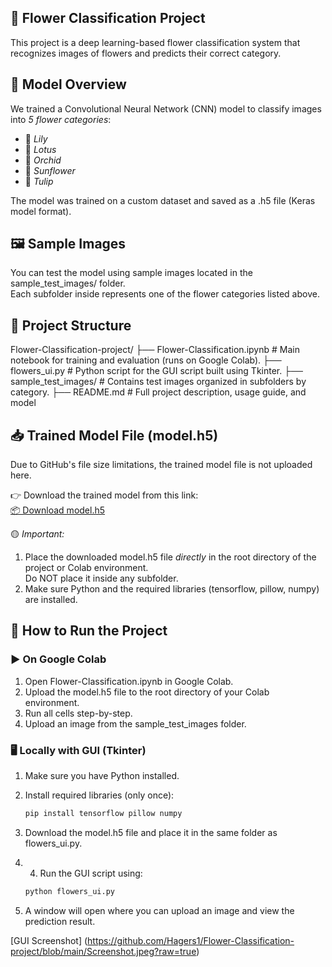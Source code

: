 ## 🌸 Flower Classification Project

This project is a deep learning-based flower classification system that recognizes images of flowers and predicts their correct category.

## 🧠 Model Overview

We trained a Convolutional Neural Network (CNN) model to classify images into *5 flower categories*:

- 🌺 *Lily*
- 🌸 *Lotus*
- 🌼 *Orchid*
- 🌻 *Sunflower*
- 🌷 *Tulip*

The model was trained on a custom dataset and saved as a .h5 file (Keras model format).

## 🖼️ Sample Images

You can test the model using sample images located in the sample_test_images/ folder.  
Each subfolder inside represents one of the flower categories listed above.

## 📁 Project Structure

Flower-Classification-project/
├── Flower-Classification.ipynb     # Main notebook for training and evaluation (runs on Google Colab).
├── flowers_ui.py                   # Python script for the GUI script built using Tkinter.
├── sample_test_images/            # Contains test images organized in subfolders by category.
├── README.md                      # Full project description, usage guide, and model
## 📥 Trained Model File (model.h5)

Due to GitHub's file size limitations, the trained model file is not uploaded here.

👉 Download the trained model from this link:  
[📦 Download model.h5](https://drive.google.com/drive/folders/17saIZwLaDdLKU2ZJgLp5qn80Ne6Dl6di?usp=drive_link)

🟡 *Important:*  
1. Place the downloaded model.h5 file *directly* in the root directory of the project or Colab environment.  
   Do NOT place it inside any subfolder.
2. Make sure Python and the required libraries (tensorflow, pillow, numpy) are installed.


## 🚀 How to Run the Project

### ▶️ On Google Colab

1. Open Flower-Classification.ipynb in Google Colab.
2. Upload the model.h5 file to the root directory of your Colab environment.
3. Run all cells step-by-step.
4. Upload an image from the sample_test_images folder.

### 🖥️ Locally with GUI (Tkinter)

1. Make sure you have Python installed.
2. Install required libraries (only once):
   ```bash
   pip install tensorflow pillow numpy

3. Download the model.h5 file and place it in the same folder as flowers_ui.py.

4. 4. Run the GUI script using:
   ```bash
   python flowers_ui.py

5. A window will open where you can upload an image and view the prediction result.

[GUI Screenshot] (https://github.com/Hagers1/Flower-Classification-project/blob/main/Screenshot.jpeg?raw=true)   
